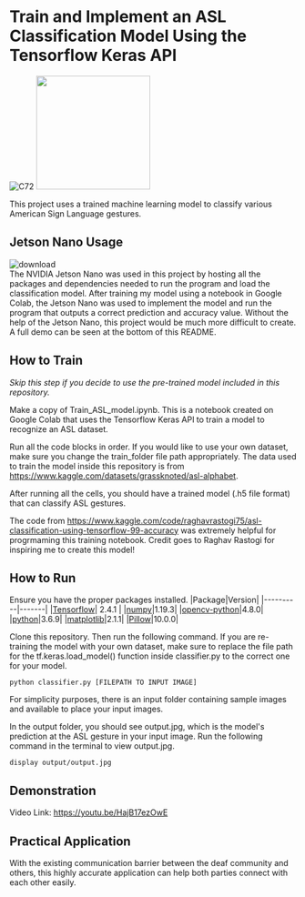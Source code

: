 # Train and Implement an ASL Classification Model Using the Tensorflow Keras API
![C72](https://github.com/brucdeng/ASL-recongition/assets/122509493/50b923b2-a671-4265-b2a3-196c07128598)
<img src="https://github.com/brucdeng/ASL-recongition/assets/122509493/6352f836-b0d6-4b42-95ca-943e3db3ebf5" width="200" height="200">  

This project uses a trained machine learning model to classify various American Sign Language gestures.  

## Jetson Nano Usage  
![download](https://github.com/brucdeng/ASL-recognition/assets/122509493/bc4b4661-8c00-4622-ba39-00d160c6eca4)  
The NVIDIA Jetson Nano was used in this project by hosting all the packages and dependencies needed to run the program and load the classification model. After training my model using a notebook in Google Colab, the Jetson Nano was used to implement the model and run the program that outputs a correct prediction and accuracy value. Without the help of the Jetson Nano, this project would be much more difficult to create. A full demo can be seen at the bottom of this README.  

## How to Train  
*Skip this step if you decide to use the pre-trained model included in this repository.*  

Make a copy of Train_ASL_model.ipynb. This is a notebook created on Google Colab that uses the Tensorflow Keras API to train a model to recognize an ASL dataset. 

Run all the code blocks in order. If you would like to use your own dataset, make sure you change the train_folder file path appropriately. The data used to train the model inside this repository is from https://www.kaggle.com/datasets/grassknoted/asl-alphabet.  

After running all the cells, you should have a trained model (.h5 file format) that can classify ASL gestures.  

The code from https://www.kaggle.com/code/raghavrastogi75/asl-classification-using-tensorflow-99-accuracy was extremely helpful for progrmaming this training notebook. Credit goes to Raghav Rastogi for inspiring me to create this model!  

## How to Run
Ensure you have the proper packages installed. 
|Package|Version|
|----------|-------|
|[Tensorflow](https://qengineering.eu/install-tensorflow-2.4.0-on-jetson-nano.html)| 2.4.1 |
|[numpy](https://numpy.org/install/)|1.19.3|
|[opencv-python](https://pypi.org/project/opencv-python/)|4.8.0|
|[python](https://www.python.org/downloads/)|3.6.9|
|[matplotlib](https://matplotlib.org/stable/users/installing/index.html)|2.1.1|
|[Pillow](https://pypi.org/project/Pillow/)|10.0.0|  

Clone this repository. Then run the following command. If you are re-training the model with your own dataset, make sure to replace the file path for the tf.keras.load_model() function inside classifier.py to the correct one for your model. 
```
python classifier.py [FILEPATH TO INPUT IMAGE]
```
For simplicity purposes, there is an input folder containing sample images and available to place your input images. 

In the output folder, you should see output.jpg, which is the model's prediction at the ASL gesture in your input image. Run the following command in the terminal to view output.jpg.  
```
display output/output.jpg
```  
## Demonstration
Video Link: https://youtu.be/HajB17ezOwE  

## Practical Application  
With the existing communication barrier between the deaf community and others, this highly accurate application can help both parties connect with each other easily.
